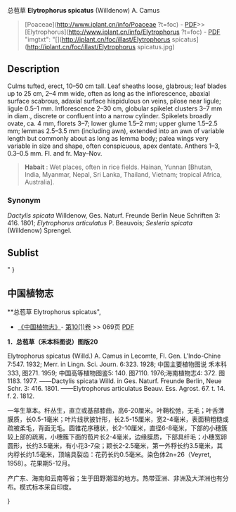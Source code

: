 总苞草 **Elytrophorus spicatus** (Willdenow) A. Camus

> [Poaceae](http://www.iplant.cn/info/Poaceae ?t=foc) - [PDF](http://iplant.cn/foc/pdf/Poaceae.pdf)>>[Elytrophorus](http://www.iplant.cn/info/Elytrophorus ?t=foc) - [PDF](http://www.iplant.cn/foc/pdf/Elytrophorus.pdf)
  "imgtxt": "[](http://iplant.cn/foc/illast/Elytrophorus spicatus](http://iplant.cn/foc/illast/Elytrophorus spicatus.jpg)

## Description

Culms tufted, erect, 10–50 cm tall. Leaf sheaths loose, glabrous; leaf blades up to 25 cm, 2–4 mm wide, often as long as the inflorescence, abaxial surface scabrous, adaxial surface hispidulous on veins, pilose near ligule; ligule 0.5–1 mm. Inflorescence 2–30 cm, globular spikelet clusters 3–7 mm in diam., discrete or confluent into a narrow cylinder. Spikelets broadly ovate, ca. 4 mm, florets 3–7; lower glume 1.5–2 mm; upper glume 1.5–2.5 mm; lemmas 2.5–3.5 mm (including awn), extended into an awn of variable length but commonly about as long as lemma body; palea wings very variable in size and shape, often conspicuous, apex dentate. Anthers 1–3, 0.3–0.5 mm. Fl. and fr. May–Nov.

> **Habait** : 
> Wet places, often in rice fields. Hainan, Yunnan [Bhutan, India, Myanmar, Nepal, Sri Lanka, Thailand, Vietnam; tropical Africa, Australia].

### Synonym
*Dactylis spicata* Willdenow, Ges. Naturf. Freunde Berlin Neue Schriften 3: 416. 1801; *Elytrophorus articulatus* P. Beauvois; *Sesleria spicata* (Willdenow) Sprengel.

## Sublist
"
}
## 中国植物志

**总苞草 Elytrophorus spicatus",

* [《中国植物志》](http://www.iplant.cn/frps)- [第10(1)卷](http://www.iplant.cn/frps/vol/10(1)) >> 069页 [PDF](http://www.iplant.cn/frps/pdf/10(1)/069.pdf)

**1．总苞草（禾本科图说）图版20**

Elytrophorus spicatus (Willd.) A. Camus in Lecomte, Fl. Gen. L'Indo-Chine 7:547. 1932; Merr. in Lingn. Sci. Journ. 6:323. 1928; 中国主要植物图说 禾本科333, 图271. 1959; 中国高等植物图鉴5: 140. 图7110. 1976;海南植物志4: 372. 图1183. 1977. ——Dactylis spicata Willd. in Ges. Naturf. Freunde Berlin, Neue Schr. 3: 416. 1801. ——Elytrophorus articulatus Beauv. Ess. Agrost. 67. t. 14. f. 2. 1812.

一年生草本。秆丛生，直立或基部膝曲，高6-20厘米。叶鞘松弛，无毛；叶舌薄膜质，长0.5-1毫米；叶片线状披针形，长2.5-15厘米，宽2-4毫米，表面稍粗糙或疏被柔毛，背面无毛。圆锥花序穗状，长2-10厘米，直径6-8毫米，下部的小穗簇较上部的疏离，小穗簇下面的苞片长2-4毫米，边缘膜质，下部具纤毛；小穗宽卵圆形，长约3.5毫米，有小花3-7朵；颖长2-2.5毫米，第一外稃长约3.5毫米，其内稃长约1.5毫米，顶端具裂齿：花药长约0.5毫米。染色体2n=26（Veyret, 1958）。花果期5-12月。

产广东、海南和云南等省；生于田野潮湿的地方。热带亚洲、非洲及大洋洲也有分布。模式标本采自印度。

}